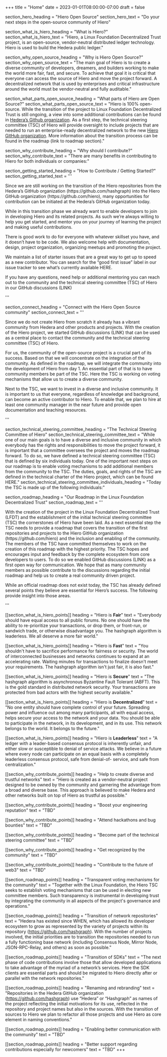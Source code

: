 +++
title = "Home"
date = 2023-01-01T08:00:00-07:00
draft = false

section_hero_heading = "Hiero Open Source"
section_hero_text = "Do your next steps in the open-source community of Hiero"

section_what_is_hiero_heading = "What is Hiero?"
section_what_is_hiero_text = "Hiero, a Linux Foundation Decentralized Trust project, is an open-source, vendor-neutral distributed ledger technology. Hiero is used to build the Hedera public ledger."

section_why_open_source_heading = "Why is Hiero Open Source?"
section_why_open_source_text = "The main goal of Hiero is to create a diverse community of developers, dreamers, and builders working to make the world more fair, fast, and secure. To achieve that goal it is critical that everyone can access the source of Hiero and move the project forward. A decentralized network that is used by enterprises and critical infrastructure around the world must be vendor-neutral and fully auditable."

section_what_parts_open_source_heading = "What parts of Hiero are Open Source?"
section_what_parts_open_source_text = "Hiero is 100% open-source. While the transition of the project to Linux Foundation Decentralized Trust is still ongoing, a view into some additional contributions can be found in [Hedera’s Github organization](https://github.com/hashgraph). As a first step, the technical steering committee (TSC) of Hiero will provide oversight to include  projects that are needed to run an enterprise-ready decentralized network to the new  [Hiero GitHub organization](https://github.com/hiero). More information about the transition process can be found in the roadmap (link to roadmap section)."

section_why_contribute_heading = "Why should I contribute?"
section_why_contribute_text = "There are many benefits in contributing to Hiero for both individuals or companies:"

section_getting_started_heading = "How to Contribute / Getting Started?"
section_getting_started_text = '''
<p>Since we are still working on the transition of the Hiero repositories from the Hedera’s GitHub organization (https://github.com/hashgraph) into the Hiero GitHub organization (https://github.com/hiero), many opportunities for contribution can be initiated at the Hedera’s GitHub organization today.</p>
<p>While in this transition phase we already want to enable developers to join in developing Hiero and its related projects. As such we’re always willing to help you get started, and mentor you on your journey of learning the project and making useful contributions.</p>
<p>
There is good work to do for everyone with whatever skillset you have, and it doesn’t have to be code. We also welcome help with documentation, design, project organization, organizing meetups and promoting the project.</p>
<p>
We maintain a list of starter issues that are a great way to get up to speed as a new contributor. You can search for the “good first issue” label in our issue tracker to see what’s currently available HERE.</p>
<p>
If you have any questions, need help or additional mentoring you can reach out to the community and the technical steering committee (TSC) of Hiero in our GitHub discussions (LINK)</p>
'''

section_connect_heading = "Connect with the Hiero Open Source community"
section_connect_text = '''
<p>Since we do not create Hiero from scratch it already has a vibrant community from Hedera and other products and projects. With the creation of the Hiero project, we started GitHub discussions (LINK) that can be used as a central place to contact the community and the technical steering committee (TSC) of Hiero.</p>
<p>
For us, the community of the open-source project is a crucial part of its success. Based on that we will concentrate on the integration of the community. As defined in the roadmap, we will integrate the community into the development of Hiero from day 1. An essential part of that is to have community members be part of the TSC. Here the TSC is working on voting mechanisms that allow us to create a diverse community.</p>
<p>
Next to the TSC, we want to invest in a diverse and inclusive community. It is important to us that everyone, regardless of knowledge and background, can become an active contributor to Hiero. To enable that, we plan to hire at least one community manager in the near future and provide open documentation and teaching resources.</p>
'''

section_technical_steering_committee_heading = "The Technical Steering Committee of Hiero"
section_technical_steering_committee_text = "While one of our main goals is to have a diverse and inclusive community in which everybody has the rights and responsibilities to move the project forward, it is important that a committee oversees the project and moves the roadmap forward. To do so, we have defined a technical steering committee (TSC) that is defined by six individuals today. One of the important next steps on our roadmap is to enable voting mechanisms to add additional members from the community to the TSC. The duties, goals, and rights of the TSC are defined in the technical charter of the Hiero project, which can be found HERE."
section_technical_steering_committee_individuals_heading = "Today the TSC is made up of the following individuals:"

section_roadmap_heading = "Our Roadmap in the Linux Foundation Decentralized Trust"
section_roadmap_text = '''
<p>With the creation of the project in the Linux Foundation Decentralized Trust (LFDT) and the establishment of the initial technical steering committee (TSC) the cornerstones of Hiero have been laid. As a next essential step the TSC needs to provide a roadmap that covers the transition of the first repositories and projects to the Hiero GitHub organization (https://github.com/hiero) and the inclusion and enabling of the community. The members of the TSC have committed themselves to work on the creation of this roadmap with the highest priority. The TSC hopes and encourages input and feedback by the complete ecosystem from core developers to users. To do so we enabled GitHub discussions (LINK) as a first open way for communication. We hope that as many community members as possible contribute to the discussions regarding the initial roadmap and help us to create a real community driven project.</p>
<p>
While an official roadmap does not exist today, the TSC has already defined several points they believe are essential for Hiero’s success. The following provide insight into those areas.</p>
'''

[[section_what_is_hiero_points]]
heading = "Hiero is <strong>Fair</strong>"
text = "Everybody should have equal access to all public forums. No one should have the ability to re-prioritize your transactions, or drop them, or front-run, or sandwich trade, or otherwise disadvantage you. The hashgraph algorithm is leaderless. We all deserve a more fair world."

[[section_what_is_hiero_points]]
heading = "Hiero is <strong>Fast</strong>"
text = "You shouldn't have to sacrifice performance for fairness or security. The world of interconnected businesses and networks continues to expand at an accelerating rate. Waiting minutes for transactions to finalize doesn't meet your requirements. The hashgraph algorithm isn't just fair, it is also fast."

[[section_what_is_hiero_points]]
heading = "Hiero is <strong>Secure</strong>"
text = "The hashgraph algorithm is asynchronous Byzantine Fault Tolerant (ABFT). This is the gold standard in distributed network security. Your transactions are protected from bad actors with the highest security available."

[[section_what_is_hiero_points]]
heading = "Hiero is <strong>Decentralized</strong>"
text = "No one entity should have complete control of your future. Spreading power and influence out among many participants, all with equal access, helps secure your access to the network and your data. You should be able to participate in the network, in its development, and in its use. This network belongs to the world. It belongs to the future."

[[section_what_is_hiero_points]]
heading = "Hiero is <strong>Leaderless</strong>"
text = "A ledger with a leader-based consensus protocol is inherently unfair, and either slow or susceptible to denial of service attacks. We believe in a future where every node can participate on an equal basis with a completely leaderless consensus protocol, safe from denial-of- service, and safe from centralization."

[[section_why_contribute_points]]
heading = "Help to create diverse and trustful networks"
text = "Hiero is created as a vendor-neutral project designed to be owned by the community and garnering the advantage from a broad and diverse base. This approach is believed to make Hedera and other networks built on top of Hiero as trustful as possible."

[[section_why_contribute_points]]
heading = "Boost your engineering reputation"
text = "TBD"

[[section_why_contribute_points]]
heading = "Attend hackathons and bug bounties"
text = "TBD"

[[section_why_contribute_points]]
heading = "Become part of the technical steering committee"
text = "TBD"

[[section_why_contribute_points]]
heading = "Get recognized by the community"
text = "TBD"

[[section_why_contribute_points]]
heading = "Contribute to the future of web3"
text = "TBD"

[[section_roadmap_points]]
heading = "Transparent voting mechanisms for the community"
text = "Together with the Linux Foundation, the Hiero TSC seeks to establish voting mechanisms that can be used in electing new committee members. Such transparency is instrumental in developing trust by integrating the community in all aspects of the project's governance and operations."

[[section_roadmap_points]]
heading = "Transition of network repositories"
text = "Hedera has existed since WHEN, which has allowed its developer ecosystem to grow as represented by the variety of projects within its repository (https://github.com/hashgraph). With the number of projects involved, the initial priorities are to transition the repositories needed to run a fully functioning base network (including Consensus Node, Mirror Node, JSON-RPC-Relay, and others) as soon as possible."

[[section_roadmap_points]]
heading = "Transition of SDKs"
text = "The next phase of code contributions involve those that allow developed applications to take advantage of the myriad of a network’s services. Here the SDK clients are essential parts and should be migrated to Hiero directly after or parallel with the network repositories."

[[section_roadmap_points]]
heading = "Renaming and rebranding"
text = "Repositories in the Hedera GitHub organization (https://github.com/hashgraph) use “Hedera” or “Hashgraph” as names of the project reflecting the initial motivations for its use, reflected in the repository and project names but also in the sources. With the transition of sources to Hiero we plan to refactor all those projects and use Hiero as core element in naming conventions."

[[section_roadmap_points]]
heading = "Enabling better communication with the community"
text = "TBD"

[[section_roadmap_points]]
heading = "Better support regarding contributions especially for newcomers"
text = "TBD"
+++
